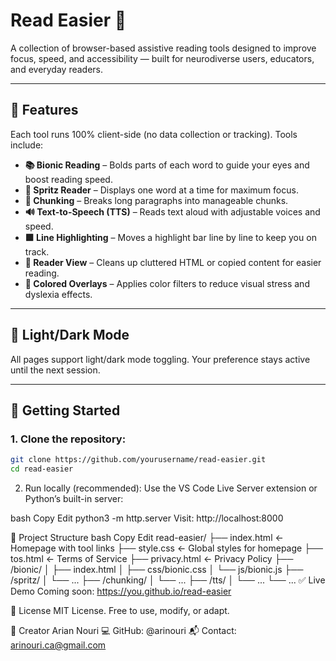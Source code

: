 # Read Easier 🧠  
A collection of browser-based assistive reading tools designed to improve focus, speed, and accessibility — built for neurodiverse users, educators, and everyday readers.

---

## 🔧 Features

Each tool runs 100% client-side (no data collection or tracking). Tools include:

- **📚 Bionic Reading** – Bolds parts of each word to guide your eyes and boost reading speed.
- **🎯 Spritz Reader** – Displays one word at a time for maximum focus.
- **📖 Chunking** – Breaks long paragraphs into manageable chunks.
- **🔊 Text-to-Speech (TTS)** – Reads text aloud with adjustable voices and speed.
- **🟩 Line Highlighting** – Moves a highlight bar line by line to keep you on track.
- **🧹 Reader View** – Cleans up cluttered HTML or copied content for easier reading.
- **🎨 Colored Overlays** – Applies color filters to reduce visual stress and dyslexia effects.

---

## 🌙 Light/Dark Mode

All pages support light/dark mode toggling. Your preference stays active until the next session.

---

## 🚀 Getting Started

### 1. Clone the repository:
```bash
git clone https://github.com/yourusername/read-easier.git
cd read-easier
```
2. Run locally (recommended):
Use the VS Code Live Server extension or Python’s built-in server:

bash
Copy
Edit
python3 -m http.server
Visit: http://localhost:8000

📁 Project Structure
bash
Copy
Edit
read-easier/
├── index.html           ← Homepage with tool links
├── style.css            ← Global styles for homepage
├── tos.html             ← Terms of Service
├── privacy.html         ← Privacy Policy
├── /bionic/
│   ├── index.html
│   ├── css/bionic.css
│   └── js/bionic.js
├── /spritz/
│   └── ...
├── /chunking/
│   └── ...
├── /tts/
│   └── ...
└── ...
✅ Live Demo
Coming soon: https://you.github.io/read-easier

📜 License
MIT License. Free to use, modify, or adapt.

🙌 Creator
Arian Nouri
💻 GitHub: @arinouri
📬 Contact: arinouri.ca@gmail.com
